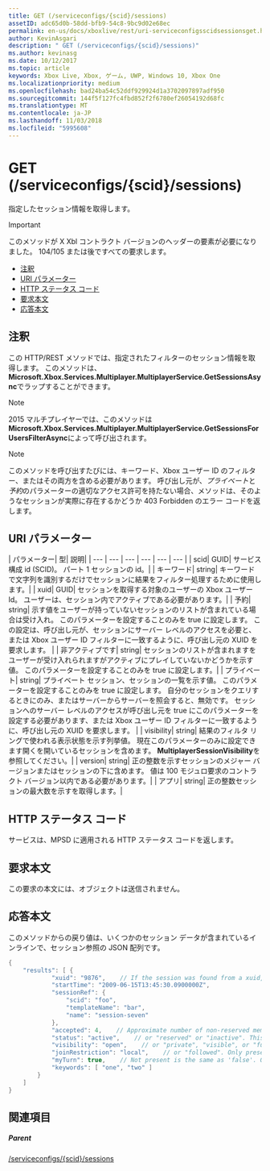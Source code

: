 ```yaml
---
title: GET (/serviceconfigs/{scid}/sessions)
assetID: adc65d0b-58dd-bfb9-54c8-9bc9d02e68ec
permalink: en-us/docs/xboxlive/rest/uri-serviceconfigsscidsessionsget.html
author: KevinAsgari
description: " GET (/serviceconfigs/{scid}/sessions)"
ms.author: kevinasg
ms.date: 10/12/2017
ms.topic: article
keywords: Xbox Live, Xbox, ゲーム, UWP, Windows 10, Xbox One
ms.localizationpriority: medium
ms.openlocfilehash: bad24ba54c52ddf929924d1a3702097897adf950
ms.sourcegitcommit: 144f5f127fc4fbd852f2f6780ef26054192d68fc
ms.translationtype: MT
ms.contentlocale: ja-JP
ms.lasthandoff: 11/03/2018
ms.locfileid: "5995608"
---
```

# <a name="get-serviceconfigsscidsessions"></a>GET (/serviceconfigs/{scid}/sessions)
指定したセッション情報を取得します。

> [!IMPORTANT]
> このメソッドが X Xbl コントラクト バージョンのヘッダーの要素が必要になりました。 104/105 または後ですべての要求します。

  * [注釈](#ID4ET)
  * [URI パラメーター](#ID4EKB)
  * [HTTP ステータス コード](#ID4EXB)
  * [要求本文](#ID4EAC)
  * [応答本文](#ID4ELC)

<a id="ID4ET"></a>


## <a name="remarks"></a>注釈

この HTTP/REST メソッドでは、指定されたフィルターのセッション情報を取得します。 このメソッドは、 **Microsoft.Xbox.Services.Multiplayer.MultiplayerService.GetSessionsAsync**でラップすることができます。


> [!NOTE] 
> 2015 マルチプレイヤーでは、このメソッドは<b>Microsoft.Xbox.Services.Multiplayer.MultiplayerService.GetSessionsForUsersFilterAsync</b>によって呼び出されます。  



> [!NOTE] 
> このメソッドを呼び出すたびには、キーワード、Xbox ユーザー ID のフィルター、またはその両方を含める必要があります。 呼び出し元が、<i>プライベート</i>と<i>予約</i>のパラメーターの適切なアクセス許可を持たない場合、メソッドは、そのようなセッションが実際に存在するかどうか 403 Forbidden のエラー コードを返します。  


<a id="ID4EKB"></a>


## <a name="uri-parameters"></a>URI パラメーター

| パラメーター| 型| 説明|
| --- | --- | --- | --- | --- | --- |
| scid| GUID| サービス構成 id (SCID)。 パート 1 セッションの id。|
| キーワード| string| キーワードで文字列を識別するだけでセッションに結果をフィルター処理するために使用します。|
| xuid| GUID| セッションを取得する対象のユーザーの Xbox ユーザー Id。 ユーザーは、セッション内でアクティブである必要があります。|
| 予約| string| 示す値をユーザーが持っていないセッションのリストが含まれている場合は受け入れ。 このパラメーターを設定することのみを true に設定します。 この設定は、呼び出し元が、セッションにサーバー レベルのアクセスを必要と、または Xbox ユーザー ID フィルターに一致するように、呼び出し元の XUID を要求します。 |
| 非アクティブです| string| セッションのリストが含まれますをユーザーが受け入れられますがアクティブにプレイしていないかどうかを示す値。 このパラメーターを設定することのみを true に設定します。|
| プライベート| string| プライベート セッション、セッションの一覧を示す値。 このパラメーターを設定することのみを true に設定します。 自分のセッションをクエリするときにのみ、またはサーバーからサーバーを照会すると、無効です。 セッションへのサーバー レベルのアクセスが呼び出し元を true にこのパラメーターを設定する必要があります、または Xbox ユーザー ID フィルターに一致するように、呼び出し元の XUID を要求します。 |
| visibility| string| 結果のフィルタ リングで使われる表示状態を示す列挙値。 現在このパラメーターのみに設定できます開くを開いているセッションを含めます。 <b>MultiplayerSessionVisibility</b>を参照してください。|
| version| string| 正の整数を示すセッションのメジャー バージョンまたはセッションの下に含めます。 値は 100 モジュロ要求のコントラクト バージョン以内である必要があります。|
| アプリ| string| 正の整数セッションの最大数を示すを取得します。|

<a id="ID4EXB"></a>


## <a name="http-status-codes"></a>HTTP ステータス コード
サービスは、MPSD に適用される HTTP ステータス コードを返します。  
<a id="ID4EAC"></a>


## <a name="request-body"></a>要求本文

この要求の本文には、オブジェクトは送信されません。

<a id="ID4ELC"></a>


## <a name="response-body"></a>応答本文

このメソッドからの戻り値は、いくつかのセッション データが含まれているインラインで、セッション参照の JSON 配列です。


```cpp
{
    "results": [ {
            "xuid": "9876",    // If the session was found from a xuid, that xuid.
            "startTime": "2009-06-15T13:45:30.0900000Z",
            "sessionRef": {
                "scid": "foo",
                "templateName": "bar",
                "name": "session-seven"
            },
            "accepted": 4,    // Approximate number of non-reserved members.
            "status": "active",    // or "reserved" or "inactive". This is the state of the user in the session, not the session itself. Only present if the session was found using a xuid.
            "visibility": "open",    // or "private", "visible", or "full"
            "joinRestriction": "local",    // or "followed". Only present if 'visibility' is "open" or "full" and the session has a join restriction.
            "myTurn": true,    // Not present is the same as 'false'. Only present if the session was found using a xuid.
            "keywords": [ "one", "two" ]
        }
    ]
}

```


<a id="ID4EWC"></a>


## <a name="see-also"></a>関連項目

<a id="ID4EYC"></a>


##### <a name="parent"></a>Parent

[/serviceconfigs/{scid}/sessions](uri-serviceconfigsscidsessions.md)
